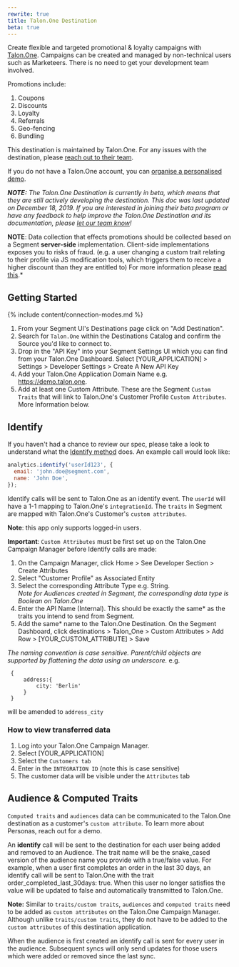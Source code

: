 ```yaml
---
rewrite: true
title: Talon.One Destination
beta: true
---
```

Create flexible and targeted promotional & loyalty campaigns with [Talon.One](https://Talon.One/?utm_source=segmentio&utm_medium=docs&utm_campaign=partners).
Campaigns can be created and managed by non-technical users such as Marketeers. There is no need to get your development team involved.

Promotions include:
1. Coupons
2. Discounts
3. Loyalty
4. Referrals
5. Geo-fencing
6. Bundling

This destination is maintained by Talon.One. For any issues with the destination, please [reach out to their team](mailto:support@talon.one).

If you do not have a Talon.One account, you can [organise a personalised demo](https://www.talon.one/book-a-demo/?utm_source=segmentio&utm_medium=docs&utm_campaign=partners).


_**NOTE:** The Talon.One Destination is currently in beta, which means that they are still actively developing the destination. This doc was last updated on December 18, 2019. If you are interested in joining their beta program or have any feedback to help improve the Talon.One Destination and its documentation, please [let  our team know](mailto:support@talon.one)!_

**NOTE**: Data collection that effects promotions should be collected based on a Segment **server-side** implementation. Client-side implementations exposes you to risks of fraud. (e.g. a user changing a custom trait relating to their profile via JS modification tools, which triggers them to receive a higher discount than they are entitled to) For more information please [read this](https://segment.com/docs/guides/how-to-guides/collect-on-client-or-server/).*


## Getting Started

{% include content/connection-modes.md %}

1. From your Segment UI's Destinations page click on "Add Destination".
2. Search for `Talon.One` within the Destinations Catalog and confirm the Source you'd like to connect to.
3. Drop in the "API Key" into your Segment Settings UI which you can find from your Talon.One Dashboard. Select [YOUR_APPLICATION] > Settings > Developer Settings > Create A New API Key
4. Add your Talon.One Application Domain Name e.g. https://demo.talon.one.
5. Add at least one Custom Attribute. These are the Segment `Custom Traits` that will link to Talon.One's Customer Profile `Custom Attributes`. More Information below.


## Identify

If you haven't had a chance to review our spec, please take a look to understand what the [Identify method](https://segment.com/docs/spec/identify/) does. An example call would look like:

```js
analytics.identify('userId123', {
  email: 'john.doe@segment.com',
  name: 'John Doe',
});
```

Identify calls will be sent to Talon.One as an identify event. The `userId` will have a 1-1 mapping to Talon.One's `integrationId`. The `traits` in Segment are mapped with Talon.One's Customer's `custom attributes`.

**Note**: this app only supports logged-in users.


**Important**: `Custom Attributes` must be first set up on the Talon.One Campaign Manager before Identify calls are made:
1. On the Campaign Manager, click Home > See Developer Section > Create Attributes
2. Select "Customer Profile" as Associated Entity
3. Select the corresponding Attribute Type e.g. String. <br />*Note for Audiences created in Segment, the corresponding data type is Boolean on Talon.One*
4. Enter the API Name (Internal). This should be exactly the same* as the traits you intend to send from Segment.
5. Add the same* name to the Talon.One Destination. On the Segment Dashboard, click destinations > Talon_One > Custom Attributes > Add Row > [YOUR_CUSTOM_ATTRIBUTE] > Save


 *The naming convention is case sensitive.*
 *Parent/child objects are supported by flattening the data using an underscore.*
 e.g.
```
 {
     address:{
         city: 'Berlin'
     }
 }
```
 will be amended to `address_city`

###  How to view transferred data
1. Log into your Talon.One Campaign Manager.
2. Select [YOUR_APPLICATION]
3. Select the `Customers tab`
4. Enter in the `INTEGRATION ID` (note this is case sensitive)
5. The customer data will be visible under the `Attributes` tab


 ## Audience & Computed Traits
`Computed traits` and `audiences` data can be communicated to the Talon.One destination as a customer's `custom attribute`. To learn more about Personas, reach out for a demo.

An **identify** call will be sent to the destination for each user being added and removed to an Audience. The trait name will be the snake_cased version of the audience name you provide with a true/false value. For example, when a user first completes an order in the last 30 days, an identify call will be sent to Talon.One with the trait order_completed_last_30days: true. When this user no longer satisfies the value will be updated to false and automatically transmitted to Talon.One.

**Note:** Similar to `traits/custom traits`, `audiences` and `computed traits` need to be added as `custom attributes` on the Talon.One Campaign Manager. Although unlike `traits/custom traits`, they do not have to be added to the `custom attributes` of this destination application.


When the audience is first created an identify call is sent for every user in the audience. Subsequent syncs will only send updates for those users which were added or removed since the last sync.
